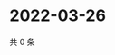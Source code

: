 # 2022-03-26

共 0 条

<!-- BEGIN WEIBO -->
<!-- 最后更新时间 Sat Mar 26 2022 02:19:28 GMT+0800 (China Standard Time) -->

<!-- END WEIBO -->
